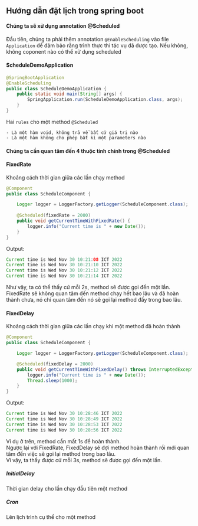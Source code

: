 ## Hướng dẫn đặt lịch trong spring boot
#### Chúng ta sẽ xử dụng annotation @Scheduled

Đầu tiên, chúng ta phải thêm annotation `@EnableScheduling` vào file `Application` để đảm bảo rằng trình thực thi tác vụ đã được tạo.
Nếu không, không coponent nào có thể xử dụng scheduled

#### ScheduleDemoApplication 
```java
@SpringBootApplication
@EnableScheduling
public class ScheduleDemoApplication {
    public static void main(String[] args) {
        SpringApplication.run(ScheduleDemoApplication.class, args);
    }
}
```

Hai `rules` cho một method `@Scheduled`
```
- Là một hàm void, không trả về bất cứ giá trị nào
- Là một hàm không cho phép bất kì một parameters nào
```

#### Chúng ta cần quan tâm đến 4 thuộc tính chính trong @Scheduled
#### FixedRate
Khoảng cách thời gian giữa các lần chạy method
```java
@Component
public class ScheduleComponent {

    Logger logger = LoggerFactory.getLogger(ScheduleComponent.class);
    
    @Scheduled(fixedRate = 2000)
    public void getCurrentTimeWithFixedRate() {
        logger.info("Current time is " + new Date());
    }
}
```
Output: 
```java
Current time is Wed Nov 30 10:21:08 ICT 2022
Current time is Wed Nov 30 10:21:10 ICT 2022
Current time is Wed Nov 30 10:21:12 ICT 2022
Current time is Wed Nov 30 10:21:14 ICT 2022
```
Như vậy, ta có thể thấy cứ mỗi 2s, method sẽ được gọi đến một lần. <br/>
FixedRate sẽ không quan tâm đến method chạy hết bao lâu và đã hoàn thành chưa, nó chỉ quan tâm đến nó sẽ gọi lại method đấy trong bao lâu.

#### FixedDelay
Khoảng cách thời gian giữa các lần chạy khi một method đã hoàn thành
```java
@Component
public class ScheduleComponent {

    Logger logger = LoggerFactory.getLogger(ScheduleComponent.class);

    @Scheduled(fixedDelay = 2000)
    public void getCurrentTimeWithFixedDelay() throws InterruptedException {
        logger.info("Current time is " + new Date());
        Thread.sleep(1000);
    }
}
```
Output:
```java
Current time is Wed Nov 30 10:28:46 ICT 2022
Current time is Wed Nov 30 10:28:49 ICT 2022
Current time is Wed Nov 30 10:28:53 ICT 2022
Current time is Wed Nov 30 10:28:56 ICT 2022
```
Ví dụ ở trên, method cần mất 1s để hoàn thành. <br/>
Ngược lại với FixedRate, FixedDelay sẽ đợi method hoàn thành rồi mới quan tâm đến việc sẽ gọi lại method trong bao lâu. <br/>
Vì vậy, ta thấy được cứ mỗi 3s, method sẽ được gọi đến một lần. <br/>

##### InitialDelay
Thời gian delay cho lần chạy đầu tiên một method
##### Cron
Lên lịch trình cụ thể cho một method
